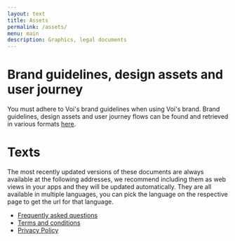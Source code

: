 ```yaml
---
layout: text
title: Assets
permalink: /assets/
menu: main
description: Graphics, legal documents
---
```


# Brand guidelines, design assets and user journey

You must adhere to Voi's brand guidelines when using Voi's brand.
Brand guidelines, design assets and user journey flows can be found and retrieved in various formats [here](https://brand.voi.com/d/1xC2QW9yiDw4/introduction-1#/brand-assets/app-assets).

# Texts

The most recently updated versions of these documents are always available at the following addresses, we recommend including them as web views in your apps and they will be updated automatically. They are all available in multiple languages, you can pick the language on the respective page to get the url for that language.

- [Frequently asked questions](https://www.voiscooters.com/faq/)
- [Terms and conditions](https://www.voi.com/voi-user-agreement-12rr/)
- [Privacy Policy](https://www.voi.com/legal/voi-privacy-policy/)
